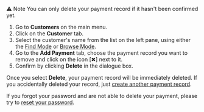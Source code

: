 
⚠️ Note
You can only delete your payment record if it hasn't been confirmed yet. 

1. Go to **Customers** on the main menu. 
2. Click on the **Customer** tab.
3. Select the customer's name from the list on the left pane, using either the [Find Mode](Find%20Mode.md) or [Browse Mode](Browse%20Mode.md).
4. Go to the **Add Payment** tab, choose the payment record you want to remove and click on the icon  [✖︎] next to it. 
5. Confirm by clicking **Delete** in the dialogue box. 

Once you select **Delete**, your payment record will be immediately deleted. If you accidentally deleted your record, just [create another payment record](Adding%20a%20Payment%20Record.md).

If you forgot your password and are not able to delete your payment, please try to [reset your password](Resetting%20Your%20Password.md).